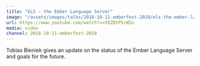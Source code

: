 ```yaml
---
title: "ELS - the Ember Language Server"
image: "/assets/images/talks/2018-10-11-emberfest-2018/els-the-ember-language-server.png"
url: https://www.youtube.com/watch?v=t6ZQtP5rW2o
media: video
channel: 2018-10-11-emberfest-2018
---
```


Tobias Bieniek gives an update on the status of the Ember Language Server and
goals for the future.
